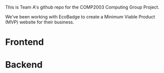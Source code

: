 This is Team A's github repo for the COMP2003 Computing Group Project.

We've been working with EcoBadge to create a Minimum Viable Product (MVP) website for their business.

# Frontend

# Backend
